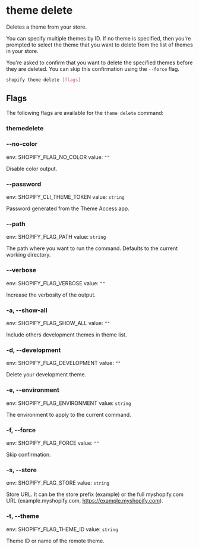 # theme delete

Deletes a theme from your store.

  You can specify multiple themes by ID. If no theme is specified, then you're prompted to select the theme that you want to delete from the list of themes in your store.

  You're asked to confirm that you want to delete the specified themes before they are deleted. You can skip this confirmation using the `--force` flag.

```bash
shopify theme delete [flags]
```

## Flags

The following flags are available for the `theme delete` command:

### themedelete

### --no-color

env: SHOPIFY_FLAG_NO_COLOR
value: `""`

Disable color output.

### --password <value>

env: SHOPIFY_CLI_THEME_TOKEN
value: `string`

Password generated from the Theme Access app.

### --path <value>

env: SHOPIFY_FLAG_PATH
value: `string`

The path where you want to run the command. Defaults to the current working directory.

### --verbose

env: SHOPIFY_FLAG_VERBOSE
value: `""`

Increase the verbosity of the output.

### -a, --show-all

env: SHOPIFY_FLAG_SHOW_ALL
value: `""`

Include others development themes in theme list.

### -d, --development

env: SHOPIFY_FLAG_DEVELOPMENT
value: `""`

Delete your development theme.

### -e, --environment <value>

env: SHOPIFY_FLAG_ENVIRONMENT
value: `string`

The environment to apply to the current command.

### -f, --force

env: SHOPIFY_FLAG_FORCE
value: `""`

Skip confirmation.

### -s, --store <value>

env: SHOPIFY_FLAG_STORE
value: `string`

Store URL. It can be the store prefix (example) or the full myshopify.com URL (example.myshopify.com, https://example.myshopify.com).

### -t, --theme <value>

env: SHOPIFY_FLAG_THEME_ID
value: `string`

Theme ID or name of the remote theme.


